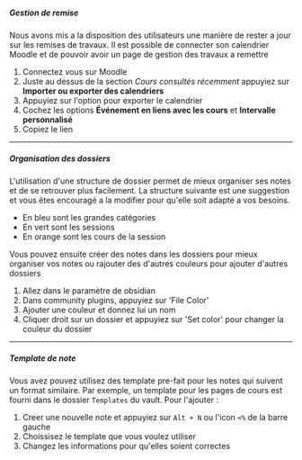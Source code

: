 ##### Gestion de remise

Nous avons mis a la disposition des utilisateurs une manière de rester a jour sur les remises de travaux. Il est possible de connecter son calendrier Moodle et de pouvoir avoir un page de gestion des travaux a remettre

1. Connectez vous sur Moodle
2. Juste au dessus de la section _Cours consultés récemment_ appuyiez sur **Importer ou exporter des calendriers**
3. Appuyiez sur l'option pour exporter le calendrier
4. Cochez les options **Événement en liens avec les cours** et **Intervalle personnalisé**
5. Copiez le lien

---

##### Organisation des dossiers

L'utilisation d'une structure de dossier permet de mieux organiser ses notes et de se retrouver plus facilement. La structure suivante est une suggestion et vous êtes encouragé a la modifier pour qu'elle soit adapté a vos besoins.

- En bleu sont les grandes catégories
- En vert sont les sessions
- En orange sont les cours de la session

Vous pouvez ensuite créer des notes dans les dossiers pour mieux organiser vos notes ou rajouter des d'autres couleurs pour ajouter d'autres dossiers

1. Allez dans le paramètre de obsidian
2. Dans community plugins, appuyiez sur 'File Color'
3. Ajouter une couleur et donnez lui un nom
4. Cliquer droit sur un dossier et appuyiez sur 'Set color' pour changer la couleur du dossier

---

##### Template de note

Vous avez pouvez utilisez des template pre-fait pour les notes qui suivent un format similaire. Par exemple, un template pour les pages de cours est fourni dans le dossier `Templates` du vault. Pour l'ajouter :

1. Creer une nouvelle note et appuyiez sur `Alt + N` ou l'icon `<%` de la barre gauche
2. Choissisez le template que vous voulez utiliser
3. Changez les informations pour qu'elles soient correctes

